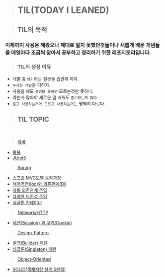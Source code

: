 > # TIL(TODAY I LEANED)

> ## TIL의 목적 
  ### 이제까지 사용은 해왔으나 제대로 알지 못했던것들이나 새롭게 배운 개념들을 매일마다 조금씩 찾아서 공부하고 정리하기 위한 레포지토리입니다.

> ### TIL의 생성 이유
* 개발 중 `왜?` 라는 질문을 습관화 하자.
* `무지성 개발`을 피하자.
* 사용을 해도 `설명을 못하면` 모르는것만 못하다.
* 아는게 많아야 새로운 걸 배워도 `흡수하는게 많다`.
* `알고 사용하는거와 모르고 사용하는거`는 명백히 다르다.
 

 > ## TIL TOPIC
 <br>

> [자바](https://github.com/crinkj/TIL/tree/master/Java)
 * [롬복](https://github.com/crinkj/TIL/blob/master/Java/%EB%A1%AC%EB%B3%B5.md) 
 * [JUnit5](https://github.com/crinkj/TIL/blob/master/Java/JUnit5.md)   
 > [Spring](https://github.com/crinkj/TIL/tree/master/Spring)
 *  [스프링 MVC모델 동작과정](https://github.com/crinkj/TIL/blob/master/Spring/%EC%8A%A4%ED%94%84%EB%A7%81%20MVC%EB%AA%A8%EB%8D%B8%20%EB%8F%99%EC%9E%91%EA%B3%BC%EC%A0%95.md) 
 *  [제어역전(Ioc)와 의존관계(DI)](https://github.com/crinkj/TIL/blob/master/Spring/%EC%A0%9C%EC%96%B4%EC%97%AD%EC%A0%84(Ioc)%EC%99%80%20%EC%9D%98%EC%A1%B4%EA%B4%80%EA%B3%84(DI).md) 
 *  [자동 의존관계 주입](https://github.com/crinkj/TIL/blob/master/Spring/%EC%9E%90%EB%8F%99%20%EC%9D%98%EC%A1%B4%EA%B4%80%EA%B3%84%20%EC%A3%BC%EC%9E%85(Dependency%20Injection).md)
 *  [다양한 의존성 주입](https://github.com/crinkj/TIL/blob/master/Spring/%EB%8B%A4%EC%96%91%ED%95%9C%20%EC%9D%98%EC%A1%B4%EC%84%B1%20%EC%A3%BC%EC%9E%85(DI)%20%EB%B0%A9%EB%B2%95.md)
 *  [싱글톤 컨테이너](https://github.com/crinkj/TIL/blob/master/Spring/%EC%8B%B1%EA%B8%80%ED%86%A4%20%EC%BB%A8%ED%85%8C%EC%9D%B4%EB%84%88.md)
 > [Network/HTTP](https://github.com/crinkj/TIL/tree/master/Network/HTTP)
 *  [세션(Session) 과 쿠키(Cookie)](https://github.com/crinkj/TIL/blob/master/Network/HTTP/%EC%84%B8%EC%85%98(Session)%EA%B3%BC%20%EC%BF%A0%ED%82%A4(Cookie).md)
 > [Design-Pattern](https://github.com/crinkj/TIL/tree/master/Design-Pattern)
 * [빌더(Builder) 패턴](https://github.com/crinkj/TIL/blob/master/Design-Pattern/%EB%B9%8C%EB%8D%94(Builder)%20%ED%8C%A8%ED%84%B4.md)
 * [싱글톤(Singleton) 패턴](https://github.com/crinkj/TIL/blob/master/Design-Pattern/%EC%8B%B1%EA%B8%80%ED%86%A4(Singleton)%20%ED%8C%A8%ED%84%B4.md)
 > [Object-Oriented](https://github.com/crinkj/TIL/tree/master/%EA%B0%9D%EC%B2%B4%EC%A7%80%ED%96%A5)
 * [SOLID(객체지향 설계 5원칙)](https://github.com/crinkj/TIL/blob/master/%EA%B0%9D%EC%B2%B4%EC%A7%80%ED%96%A5/SOLID(%EA%B0%9D%EC%B2%B4%EC%A7%80%ED%96%A5%20%EC%84%A4%EA%B3%84).md)

